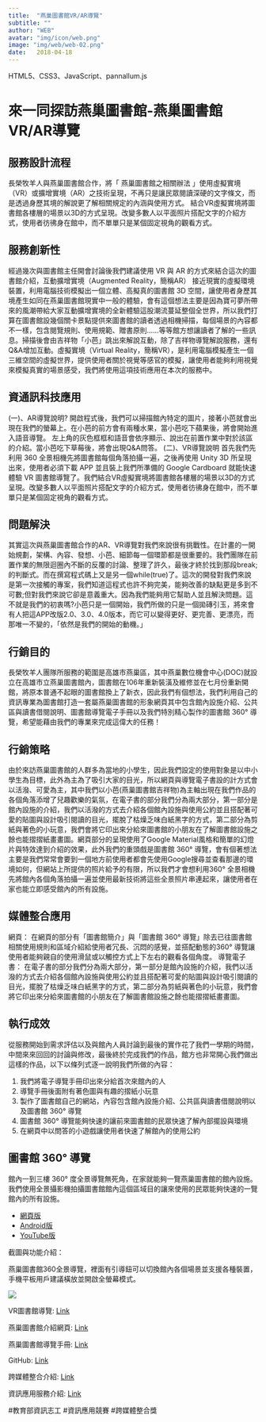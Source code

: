 ```yaml
---
title:  "燕巢圖書館VR/AR導覽"
subtitle: ""
author: "WEB"
avatar: "img/icon/web.png"
image: "img/web/web-02.png"
date:   2018-04-18
---
```


HTML5、CSS3、JavaScript、pannallum.js

# 來一同探訪燕巢圖書館-燕巢圖書館VR/AR導覽
## 服務設計流程
長榮牧羊人與燕巢圖書館合作，將「 燕巢圖書館之相關辦法 」使用虛擬實境（VR）或擴增實境（AR）之技術呈現，不再只是讓民眾閱讀深硬的文字條文，而是透過身歷其境的解說更了解相關規定的內涵與使用方式。 結合VR虛擬實境將圖書館各樓層的場景以3D的方式呈現。改變多數人以平面照片搭配文字的介紹方式，使用者彷彿身在館中，而不單單只是某個固定視角的觀看方式。 

## 服務創新性
經過幾次與圖書館主任開會討論後我們建議使用 VR 與 AR 的方式來結合這次的圖書館介紹，互動擴增實境（Augmented Reality，簡稱AR） 接近現實的虛擬環境裝置，利用電腦技術模擬出一個立體、高擬真的圖書館 3D 空間，讓使用者身歷其境產生如同在燕巢圖書館現實中一般的體驗，會有這個想法主要是因為寶可夢所帶來的風潮帶給大家互動擴增實境的全新體驗這股潮流蔓延整個全世界，所以我們打算在圖書館設幾個關卡景點提供來圖書館的讀者透過相機掃描，每個場景的內容都不一樣，包含閱覽規則、使用規範、贈書原則……等等館方想讓讀者了解的一些訊息。掃描後會由吉祥物「小芭」跳出來解說互動，除了吉祥物導覽解說服務，還有Q&A增加互動。虛擬實境（Virtual Reality，簡稱VR），是利用電腦模擬產生一個三維空間的虛擬世界，提供使用者關於視覺等感官的模擬，讓使用者能夠利用視覺來模擬真實的場景感受，我們將使用這項技術應用在本次的服務中。

## 資通訊科技應用
(一)、AR導覽說明? 開啟程式後，我們可以掃描館內特定的圖片，接著小芭就會出現在我們的螢幕上。在小芭的前方會有兩種水果，當小芭吃下蘋果後，將會開始進入語音導覽。 左上角的灰色框框和語音會依序顯示、說出在前置作業中對於該區的介紹。當小芭吃下草莓後，將會出現Q&A問答。 (二)、VR導覽說明 首先我們先利用 360 全景相機先將圖書館每個角落拍攝一遍，之後再使用 Unity 3D 所呈現出來，使用者必須下載 APP 並且裝上我們所準備的 Google Cardboard 就能快速體驗 VR 圖書館導覽了。我們結合VR虛擬實境將圖書館各樓層的場景以3D的方式呈現。改變多數人以平面照片搭配文字的介紹方式，使用者彷彿身在館中，而不單單只是某個固定視角的觀看方式。

## 問題解決
其實這次與燕巢圖書館合作的AR、VR導覽對我們來說很有挑戰性。在計畫的一開始規劃，架構、內容、發想、小芭、細節每一個環節都是很重要的。我們團隊在前置作業的無限迴圈內不斷的反覆的討論、整理了許久，最後才終於找到那段break;的判斷式。而在撰寫程式碼上又是另一個while(true)了。這次的開發對我們來說是第一次接觸的專案，我們知道這程式也許不夠完美，能夠改善的缺點更是多到不可數;但對我們來說它卻是意義重大。因為我們能夠用它幫助人並且解決問題。這不就是我們的初衷嗎?小芭只是一個開始，我們所做的只是一個拋磚引玉，將來會有人把這APP改版2.0、3.0、4.0版本，而它可以變得更好、更完善、更漂亮，而那唯一不變的，「依然是我們的開始的動機。」

## 行銷目的
長榮牧羊人團隊所服務的範圍是高雄市燕巢區，其中燕巢數位機會中心(DOC)就設立在高雄市立燕巢圖書館內，圖書館在106年重新裝潢及維修並在七月份重新開館，將原本普通不起眼的圖書館換上了新衣，因此我們有個想法，我們利用自己的資訊專業為圖書館打造一套屬燕巢圖書館的形象網頁其中包含館內設施介紹、公共區與讀書借閱說明、圖書館導覽電子手冊以及我們特別精心製作的圖書館 360° 導覽，希望能藉由我們的專業來完成這偉大的任務！

## 行銷策略
由於來訪燕巢圖書館的人群多為當地的小學生，因此我們設定的使用對象是以中小學生為目標，此外為主為了吸引大家的目光，所以網頁與導覽電子書設的計方式會以活潑、可愛為主，其中我們以小芭(燕巢圖書館吉祥物)為主軸出現在我們作品的各個角落添增了兒趣歡樂的氣氛，在電子書的部分我們分為兩大部分，第一部分是館內設施的介紹，我們以活潑的方式去介紹各個館內設施與使用公約並且搭配著可愛的貼圖與設計吸引閱讀的目光，擺脫了枯燥乏味白紙黑字的方式，第二部分為剪紙與著色的小玩意，我們會將它印出來分給來圖書館的小朋友在了解圖書館設施之餘也能摺摺紙畫畫圖。網頁部分的呈現使用了Google Material風格和簡單的幻燈片與特效達到介紹的效果，此外我們的重頭戲是圖書館 360° 導覽，會有個著想法主要是我們常常會要到一個地方前使用者都會先使用Google搜尋並查看那邊的環境如何，但網站上所提供的照片給予的有限，所以我們才會想利用360° 全景相機先將館內各個角落拍攝一遍並使用最新技術將這些全景照片串連起來，讓使用者在家也能立即感受館內的所有設施。

## 媒體整合應用
網頁： 在網頁的部分有「圖書館簡介」與「圖書館 360° 導覽」除去已往圖書館相關使用規則和區域介紹給使用者冗長、沉悶的感覺，並搭配動態的360° 導覽讓使用者能夠親自的使用滑鼠或以觸控方式上下左右的觀看各個角度。 導覽電子書： 在電子書的部分我們分為兩大部分，第一部分是館內設施的介紹，我們以活潑的方式去介紹各個館內設施與使用公約並且搭配著可愛的貼圖與設計吸引閱讀的目光，擺脫了枯燥乏味白紙黑字的方式，第二部分為剪紙與著色的小玩意，我們會將它印出來分給來圖書館的小朋友在了解圖書館設施之餘也能摺摺紙畫畫圖。

## 執行成效
從服務開始到需求評估以及與館內人員討論到最後的實作花了我們一學期的時間，中間來來回回的討論與修改，最後終於完成我們的作品，館方也非常開心我們做出這樣的作品，以下以條列式逐一說明我們所做的內容：

 1. 我們將電子導覽手冊印出來分給首次來館內的人 
 2. 導覽手冊後面附有著色圖與有趣的摺紙小玩意 
 3. 製作了圖書館自己的網站，內容包含館內設施介紹、公共區與讀書借閱說明以及圖書館 360° 導覽 
 4. 圖書館 360° 導覽能夠快速的讓前來圖書館的民眾快速了解內部擺設與環境 
 5. 在網頁中以問答的小遊戲讓使用者快速了解館內的使用公約

 ## 圖書館 360° 導覽
館內一到三樓 360° 度全景導覽無死角，在家就能夠一覽燕巢圖書館的館內設施。我們使用全景攝影機拍攝圖書館館內這個區域目的讓來使用的民眾能夠快速的一覽館內的所有設施。

- [網頁版](https://andy6804tw.github.io/yenchao-library-web-2018/pannallum-360/index.html)
- [Android版](https://drive.google.com/file/d/1k9Qr85tLD6024bJfXgVO-7-G8Q0BJOE_/view)
- [YouTube版](https://www.youtube.com/watch?v=Q8F2mi9KqcI)

截圖與功能介紹：

燕巢圖書館360全景導覽，裡面有引導鈕可以切換館內各個場景並支援各種裝置，手機平板用戶建議橫放並開啟全螢幕模式。

<img class='rwdImg' src="https://github.com/andy6804tw/yenchao-library-web-2018/raw/master/Screenshot/img03.gif">

VR圖書館導覽: [Link](https://andy6804tw.github.io/yenchao-library-web-2018/dist/pannallum.html)

燕巢圖書館介紹網頁: [Link](https://andy6804tw.github.io/yenchao-library-web-2018/dist/index)

燕巢圖書館導覽手冊: [Link](https://drive.google.com/file/d/1_8Jb1jVDD6Mg1PnFl8pei_T7_POMZ6EZ/view)

GitHub: [Link](https://github.com/andy6804tw/yenchao-library-web-2018)

跨媒體整合介紹: [Link](https://ecare.moe.gov.tw/ecare/team10/sign/vote/vote.php?id=50#)

資訊應用服務介紹: [Link](https://ecare.moe.gov.tw/ecare/team10/sign/vote/vote.php?id=52)

#教育部資訊志工 #資訊應用競賽 #跨媒體整合獎
